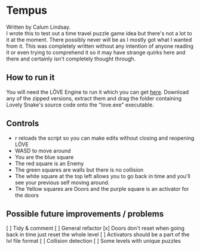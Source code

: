 # Tempus
Written by Calum Lindsay.  
 I wrote this to test out a time travel puzzle game idea but there's not a lot to it at the moment. There possibly never will be as I mostly got what I wanted from it. This was completely written without any intention of anyone reading it or even trying to comprehend it so it may have strange quirks here and there and certainly isn't completely thought through.

## How to run it
You will need the LÖVE Engine to run it which you can get [here](https://love2d.org "LÖVE 2D's Homepage"). Download any of the zipped versions, extract them and drag the folder containing Lovely Snake's source code onto the "love.exe" executable.

## Controls
- r reloads the script so you can make edits without closing and reopening LÖVE
- WASD to move around
- You are the blue square
- The red square is an Enemy
- The green squares are walls but there is no collision
- The white square at the top left allows you to go back in time and you'll see your previous self moving around.
- The Yellow squares are Doors and the purple square is an activator for the doors

## Possible future improvements / problems
[ ] Tidy & comment
[ ] General refactor 
[x] Doors don't reset when going back in time just reset the whole level
[ ] Activators should be a part of the lvl file format
[ ] Collision detection
[ ] Some levels with unique puzzles